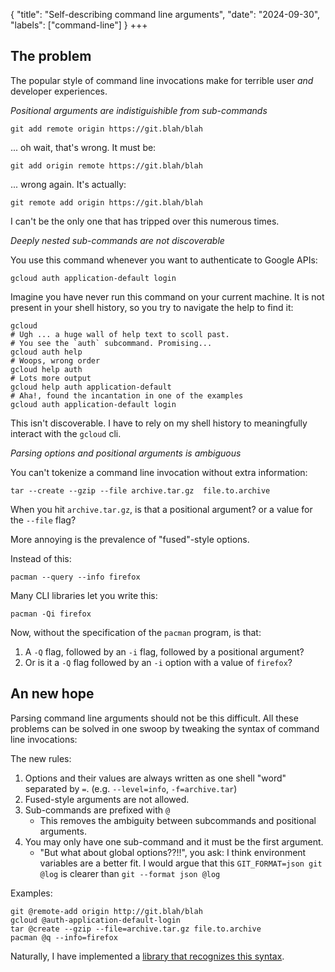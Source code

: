 {
    "title": "Self-describing command line arguments",
    "date": "2024-09-30",
    "labels": ["command-line"]
}
+++

## The problem 

The popular style of command line invocations make for terrible user _and_ developer experiences. 

_Positional arguments are indistiguishible from sub-commands_

```
git add remote origin https://git.blah/blah
```

... oh wait, that's wrong. It must be:

```
git add origin remote https://git.blah/blah
```

... wrong again. It's actually:

```
git remote add origin https://git.blah/blah
```

I can't be the only one that has tripped over this numerous times.

_Deeply nested sub-commands are not discoverable_

You use this command whenever you want to authenticate to Google APIs:

```
gcloud auth application-default login
```

Imagine you have never run this command on your current machine.
It is not present in your shell history, so you try to navigate the help to find it:

```
gcloud 
# Ugh ... a huge wall of help text to scoll past.
# You see the `auth` subcommand. Promising...
gcloud auth help
# Woops, wrong order
gcloud help auth
# Lots more output
gcloud help auth application-default
# Aha!, found the incantation in one of the examples
gcloud auth application-default login
```

This isn't discoverable.
I have to rely on my shell history to meaningfully interact with the  `gcloud` cli.

_Parsing options and positional arguments is ambiguous_

You can't tokenize a command line invocation without extra information:

```
tar --create --gzip --file archive.tar.gz  file.to.archive
```

When you hit `archive.tar.gz`, is that a positional argument? or a value for the `--file` flag?

More annoying is the prevalence of "fused"-style options.

Instead of this:

```
pacman --query --info firefox
```

Many CLI libraries let you write this:

```
pacman -Qi firefox
```

Now, without the specification of the `pacman` program, is that:

1. A `-Q` flag, followed by an `-i` flag, followed by a positional argument?
2. Or is it a `-Q` flag followed by an `-i` option with a value of `firefox`?


## An new hope

Parsing command line arguments should not be this difficult.
All these problems can be solved in one swoop by tweaking the syntax of command line invocations:

The new rules:
1. Options and their values are always written as one shell "word" separated by `=`.
   (e.g. `--level=info`, `-f=archive.tar`)
1. Fused-style arguments are not allowed.
1. Sub-commands are prefixed with `@`
   - This removes the ambiguity between subcommands and positional arguments.
1. You may only have one sub-command and it must be the first argument.
   - "But what about global options??!!", you ask:
     I think environment variables are a better fit.
     I would argue that this `GIT_FORMAT=json git @log` is clearer than `git --format json @log`

Examples:

```
git @remote-add origin http://git.blah/blah
gcloud @auth-application-default-login
tar @create --gzip --file=archive.tar.gz file.to.archive
pacman @q --info=firefox 
```

Naturally, I have implemented a [library that recognizes this syntax](https://github.com/eze-works/bind-args).
